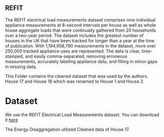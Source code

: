 ## REFIT

The REFIT electrical load measurements dataset comprises nine individual appliance measurements at 8-second intervals per house as well as whole house aggregate loads that were continually gathered from 20 households over a two-year period. The dataset includes the greatest number of houses in the UK that have been tracked for longer than a year at the time of publication. With 1,194,958,790 measurements in the dataset, more over 250,000 tracked appliance uses are represented. The data is clear, time-stamped, and easily comma-separated, removing erroneous measurements, accurately labeling appliance data, and filling in minor gaps in missing data. 

This Folder contains the cleaned dataset that was used by the authors. House 17 and House 18 which was renamed to House 1 and House 2.

# Dataset
We use the REFIT Electrical Load Measurements dataset. You can download it [here](http://redd.csail.mit.edu/)

The Energy Disaggregation utilized Cleaned data of House 17.
